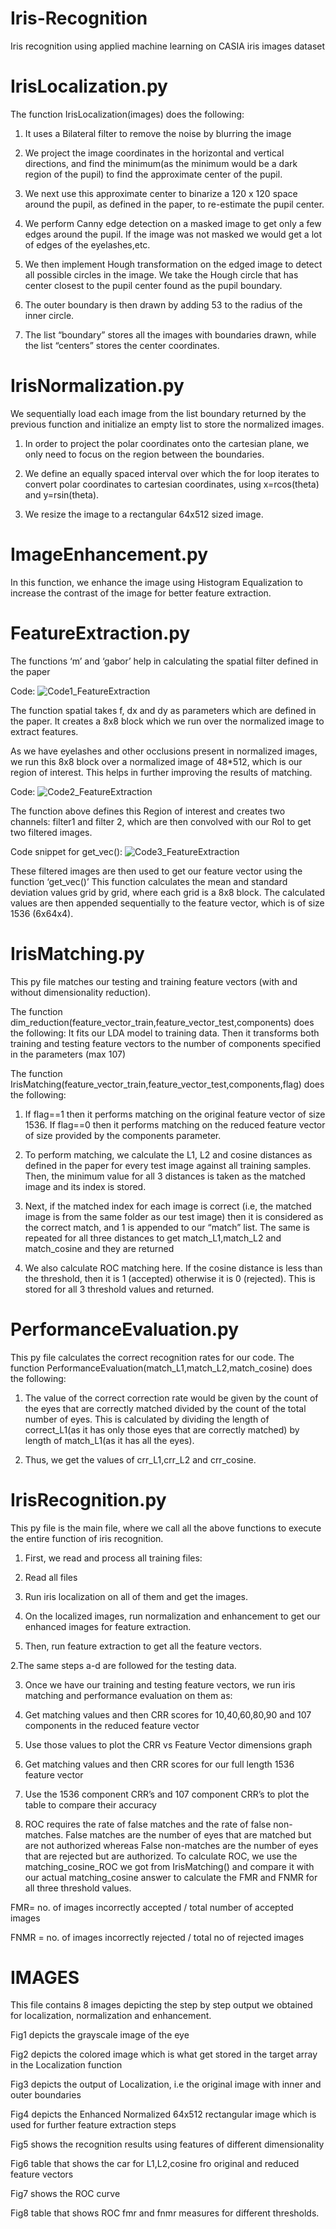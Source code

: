 Iris-Recognition
================

Iris recognition using applied machine learning on CASIA iris images
dataset

IrisLocalization.py
===================

The function IrisLocalization(images) does the following: 

1. It uses a Bilateral filter to remove the noise by blurring the image 

2. We project the image coordinates in the horizontal and vertical directions, and find the minimum(as the minimum would be a dark region of the pupil) to find the approximate center of the pupil. 

3. We next use this approximate center to binarize a 120 x 120 space around the pupil, as defined in the paper, to re-estimate the pupil center. 

4. We perform Canny edge detection on a masked image to get only a few edges around the pupil. If the image was not masked we would get a lot of edges of the eyelashes,etc. 

5. We then implement Hough transformation on the edged image to detect all possible circles in the image. We take the Hough circle that has center closest to the pupil center found as the pupil boundary. 

6. The outer boundary is then drawn by adding 53 to the radius of the inner circle. 

7. The list “boundary” stores all the images with boundaries drawn, while the list “centers” stores the center coordinates.


IrisNormalization.py
====================

We sequentially load each image from the list boundary returned by the previous function and initialize an empty list to store the normalized images. 

1. In order to project the polar coordinates onto the cartesian plane, we only need to focus on the region between the boundaries. 

2. We define an equally spaced interval over which the for loop iterates to convert polar coordinates to cartesian coordinates, using x=rcos(theta) and y=rsin(theta). 

3. We resize the image to a rectangular 64x512 sized image.


ImageEnhancement.py
===================

In this function, we enhance the image using Histogram Equalization to increase the contrast of the image for better feature extraction.


FeatureExtraction.py
====================

The functions ‘m’ and ‘gabor’ help in calculating the spatial filter
defined in the paper

Code: 
![Code1_FeatureExtraction](https://raw.githubusercontent.com/akshatapatel/Iris-Recognition/Images/code1.png)

The function spatial takes f, dx and dy as parameters which are defined
in the paper. It creates a 8x8 block which we run over the normalized
image to extract features.

As we have eyelashes and other occlusions present in normalized images,
we run this 8x8 block over a normalized image of 48\*512, which is our
region of interest. This helps in further improving the results of
matching.

Code: 
![Code2_FeatureExtraction](https://raw.githubusercontent.com/akshatapatel/Iris-Recognition/Images/code2.png)

The function above defines this Region of interest and creates two
channels: filter1 and filter 2, which are then convolved with our RoI to
get two filtered images.

Code snippet for get\_vec(): 
![Code3_FeatureExtraction](https://raw.githubusercontent.com/akshatapatel/Iris-Recognition/Images/code3.png)

These filtered images are then used to get our feature vector using the
function ‘get\_vec()’ This function calculates the mean and standard
deviation values grid by grid, where each grid is a 8x8 block. The
calculated values are then appended sequentially to the feature vector,
which is of size 1536 (6x64x4).


IrisMatching.py
===============

This py file matches our testing and training feature vectors (with and
without dimensionality reduction).


The function dim\_reduction(feature\_vector\_train,feature\_vector\_test,components) does the following: 
It fits our LDA model to training data.
Then it transforms both training and testing feature vectors to the number of components specified in the parameters (max 107)

The function IrisMatching(feature\_vector\_train,feature\_vector\_test,components,flag) does the following: 

1. If flag==1 then it performs matching on the
original feature vector of size 1536. If flag==0 then it performs
matching on the reduced feature vector of size provided by the
components parameter. 

2. To perform matching, we calculate the L1, L2
and cosine distances as defined in the paper for every test image
against all training samples. Then, the minimum value for all 3
distances is taken as the matched image and its index is stored. 

3. Next, if the matched index for each image is correct (i.e, the matched
image is from the same folder as our test image) then it is considered
as the correct match, and 1 is appended to our “match” list. The same is
repeated for all three distances to get match\_L1,match\_L2 and
match\_cosine and they are returned 

4. We also calculate ROC matching here. If the cosine distance is less than the threshold, then it is 1
(accepted) otherwise it is 0 (rejected). This is stored for all 3 threshold values and returned.


PerformanceEvaluation.py
========================

This py file calculates the correct recognition rates for our code. The
function PerformanceEvaluation(match\_L1,match\_L2,match\_cosine) does
the following:

1. The value of the correct correction rate would be
given by the count of the eyes that are correctly matched divided by the
count of the total number of eyes. This is calculated by dividing the
length of correct\_L1(as it has only those eyes that are correctly
matched) by length of match\_L1(as it has all the eyes). 

2. Thus, we get the values of crr\_L1,crr\_L2 and crr\_cosine.

IrisRecognition.py
==================

This py file is the main file, where we call all the above functions to execute the entire function of iris recognition. 

1. First, we read and process all training files:

  1. Read all files 

  2. Run iris localization on all of them and get the images.

  3. On the localized images, run normalization and enhancement to get our enhanced images for feature extraction.

  4. Then, run feature extraction to get all the feature vectors. 

2.The same steps a-d are followed for the testing data. 

3. Once we have our training and testing feature vectors, we run iris matching and performance evaluation on them as:

  1. Get matching values and then CRR scores for 10,40,60,80,90 and 107 components in the reduced feature vector 
  
  2. Use those values to plot the CRR vs Feature Vector dimensions graph 
  
  3. Get matching values and then CRR scores for our full length 1536 feature vector 

  4. Use the 1536 component CRR’s and 107 component CRR’s to plot the table to compare their accuracy 
  
  5. ROC requires the rate of false matches and the rate of false non-matches. 
False matches are the number of eyes that are matched but are not authorized whereas
False non-matches are the number of eyes that are rejected but are
authorized. To calculate ROC, we use the matching\_cosine\_ROC we got
from IrisMatching() and compare it with our actual matching\_cosine
answer to calculate the FMR and FNMR for all three threshold values.

FMR= no. of images incorrectly accepted / total number of accepted
images

FNMR = no. of images incorrectly rejected / total no of rejected images


IMAGES
======

This file contains 8 images depicting the step by step output we
obtained for localization, normalization and enhancement.

Fig1 depicts the grayscale image of the eye

Fig2 depicts the colored image which is what get stored in the target
array in the Localization function

Fig3 depicts the output of Localization, i.e the original image with
inner and outer boundaries

Fig4 depicts the Enhanced Normalized 64x512 rectangular image which is
used for further feature extraction steps

Fig5 shows the recognition results using features of different
dimensionality

Fig6 table that shows the car for L1,L2,cosine fro original and reduced
feature vectors

Fig7 shows the ROC curve

Fig8 table that shows ROC fmr and fnmr measures for different
thresholds.
